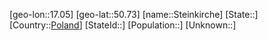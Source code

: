 ﻿---
location: [50.73,17.05]
type: City
tags:
- geo/City


SpocWebEntityId: 34552
isDeleted: false
confidential: public

---
[geo-lon::17.05]
[geo-lat::50.73]
[name::Steinkirche]
[State::]
[Country::[Poland](geo/Continent/Europe/Poland.md)]
[StateId::]
[Population::]
[Unknown::]

